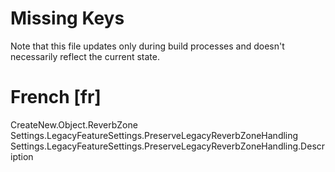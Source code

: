 # Missing Keys
Note that this file updates only during build processes and doesn't necessarily reflect the current state.

# French [fr]
CreateNew.Object.ReverbZone  
Settings.LegacyFeatureSettings.PreserveLegacyReverbZoneHandling  
Settings.LegacyFeatureSettings.PreserveLegacyReverbZoneHandling.Description  

